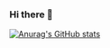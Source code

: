### Hi there 👋
[![Anurag's GitHub stats](https://github-readme-stats.vercel.app/api?username=aliaa80&theme=dark)](https://github.com/anuraghazra/github-readme-stats)
<!--
**aliaa80/aliaa80** is a ✨ _special_ ✨ repository because its `README.md` (this file) appears on your GitHub profile.

Here are some ideas to get you started:

- 🔭 I’m currently working on ...
- 🌱 I’m currently learning ...
- 👯 I’m looking to collaborate on ...
- 🤔 I’m looking for help with ...
- 💬 Ask me about ...
- 📫 How to reach me: ...
- 😄 Pronouns: ...
- ⚡ Fun fact: ...
-->

